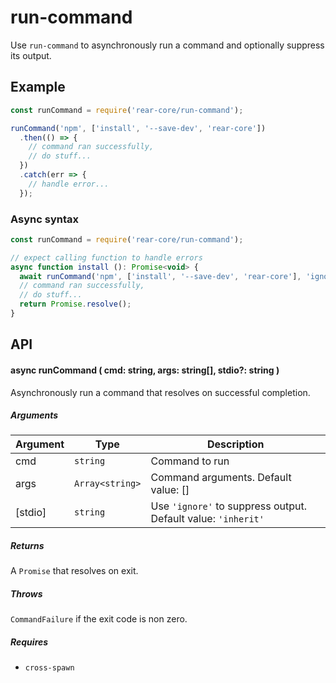 # run-command

Use `run-command` to asynchronously run a command and optionally suppress
its output.

## Example

  ```javascript
  const runCommand = require('rear-core/run-command');

  runCommand('npm', ['install', '--save-dev', 'rear-core'])
    .then(() => {
      // command ran successfully,
      // do stuff...
    })
    .catch(err => {
      // handle error...
    });
  ```

### Async syntax

```javascript
const runCommand = require('rear-core/run-command');

// expect calling function to handle errors
async function install (): Promise<void> {
  await runCommand('npm', ['install', '--save-dev', 'rear-core'], 'ignore');
  // command ran successfully,
  // do stuff...
  return Promise.resolve();
}
```

## API

#### async runCommand ( cmd: string, args: string[], stdio?: string )

Asynchronously run a command that resolves on successful completion.

##### Arguments

| Argument | Type           | Description    |
|----------|----------------|----------------|
| cmd      | `string`       | Command to run |
| args     | `Array<string>`| Command arguments. Default value: [] |
| [stdio]  | `string`       | Use `'ignore'` to suppress output. Default value: `'inherit'` |

##### Returns

A `Promise` that resolves on exit.

##### Throws

`CommandFailure` if the exit code is non zero.

##### Requires

* `cross-spawn`
